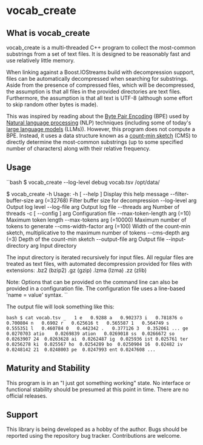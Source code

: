 # vocab_create

## What is vocab_create

vocab_create is a multi-threaded C++ program to collect the most-common substrings from a set of text files. It is designed to be reasonably fast and use relatively little memory.

When linking against a Boost.IOStreams build with decompression support, files can be automatically decompressed when searching for substrings. Aside from the presence of compressed files, which will be decompressed, the assumption is that all files in the provided directories are text files. Furthermore, the assumption is that all text is UTF-8 (although some effort to skip random other bytes is made).

This was inspired by reading about the [Byte Pair Encoding](https://en.wikipedia.org/wiki/Byte_pair_encoding) (BPE) used by [Natural language processing](https://en.wikipedia.org/wiki/Natural_language_processing) (NLP) techniques (including some of today's [large language models](https://en.wikipedia.org/wiki/Large_language_model) (LLMs)). However, this program does not compute a BPE. Instead, it uses a data structure known as a [count-min sketch](https://en.wikipedia.org/wiki/Count%E2%80%93min_sketch) (CMS) to directly determine the most-common substrings (up to some specified number of characters) along with their relative frequency.

## Usage

``bash
$ vocab_create --log-level debug vocab.tsv /opt/data/

$ vocab_create -h
Usage:
  -h [ --help ]                     Display this help message
  --filter-buffer-size arg (=32768) Filter buffer size for decompression
  --log-level arg                   Output log level
  --log-file arg                    Output log file
  --threads arg                     Number of threads
  -c [ --config ] arg               Configuration file
  --max-token-length arg (=10)      Maximum token length
  --max-tokens arg (=10000)         Maximum number of tokens to generate
  --cms-width-factor arg (=100)     Width of the count-min sketch, 
                                    multiplicative to the maximum number of 
                                    tokens
  --cms-depth arg (=3)              Depth of the count-min sketch
  --output-file arg                 Output file
  --input-directory arg             Input directory

The input directory is iterated recursively for input files. All regular files
are treated as text files, with automated decompression provided for files
with extensions: .bz2 (bzip2) .gz (gzip) .lzma (lzma) .zz (zlib)

Note:
Options that can be provided on the command line can also be provided in a
configuration file. The configuration file uses a line-based 'name = value' syntax.
``

The output file will look something like this:

``bash
$ cat vocab.tsv
_	1
e	0.9288
a	0.902373
i	0.781876
o	0.700804
n	0.6902
r	0.625616
t	0.565587
1	0.564749
s	0.555351
l	0.460784
0	0.442342
.	0.377126
3	0.352061
...
ge	0.0270703
atio	0.0269839
ation	0.0269018
ss	0.0266672
so	0.0263907
24	0.0263628
ai	0.0262487
ig	0.025936
ist	0.025761
ter	0.0256278
ki	0.025567
ho	0.0254289
bo	0.0250904
16	0.02482
iv	0.0248142
21	0.0248003
pe	0.0247993
ent	0.0247608
...
``

## Maturity and Stability

This program is in an "I just got something working" state. No interface or functional stability should be presumed at this point in time. There are no official releases.

## Support

This library is being developed as a hobby of the author. Bugs should be reported using the repository bug tracker. Contributions are welcome.

